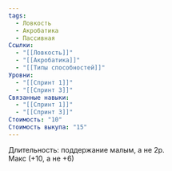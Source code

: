 ```yaml
---
tags:
  - Ловкость
  - Акробатика
  - Пассивная
Ссылки:
  - "[[Ловкость]]"
  - "[[Акробатика]]"
  - "[[Типы способностей]]"
Уровни:
  - "[[Спринт 1]]"
  - "[[Спринт 3]]"
Связанные навыки:
  - "[[Спринт 1]]"
  - "[[Спринт 3]]"
Стоимость: "10"
Стоимость выкупа: "15"
---
```

Длительность: поддержание малым, а не 2р.  
Макс (+10, а не +6)